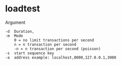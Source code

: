 # loadtest

Argument

    -d  Duration,
    -m  Mode 
        0 = no limit transactions per second
        n = n transaction per second
        -n = n transaction per second (poisson)
    -s  start sequence key
    -a  address example: localhost,8000,127.0.0.1,3000